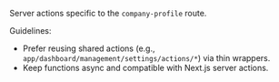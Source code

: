 Server actions specific to the `company-profile` route.

Guidelines:
- Prefer reusing shared actions (e.g., `app/dashboard/management/settings/actions/*`) via thin wrappers.
- Keep functions async and compatible with Next.js server actions.






